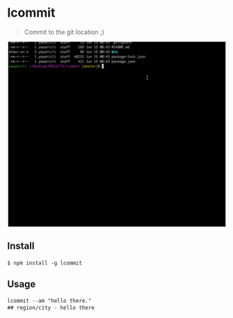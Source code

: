 # lcommit
> Commit to the git location ;)

<div align="center">
  <img width="500" src="kapture.gif" alt="lcommit gif">
</div>

## Install

```
$ npm install -g lcommit
```

## Usage

``` SH
lcommit --am "hello there." 
## region/city - hello there
```

